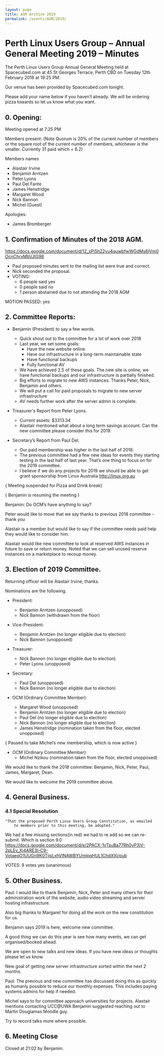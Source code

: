 ```yaml
---
layout: page
title: AGM Archive 2019
permalink: /events/AGM/2019/
---
```


# Perth Linux Users Group – Annual General Meeting 2019 – Minutes

The Perth Linux Users Group Annual General Meeting
held at Spacecubed.com at 45 St Georges Terrace, Perth CBD
on Tuesday 12th February 2018 at 19:25 PM.

Our venue has been provided by Spacecubed.com tonight.

Please add your name below if you haven’t already.
We will be ordering pizza towards so let us know what you want.

## 0. Opening:
Meeting opened at 7:25 PM

Members present:
(Note Quorum is 20% of the current number of members or the square root of the current number of members, whichever is the smaller. Currently 31 paid which = 6.2)

Members names

* Alastair Irvine
* Benjamin Arntzen
* Peter Lyons
* Paul Del Fante
* James Henstridge
* Margaret Wood
* Nick Bannon
* Michel (Guest)

Apologies: 

* James Bromberger

## 1. Confirmation of Minutes of the 2018 AGM.
https://docs.google.com/document/d/12_sPi5hZ2yu4quwbfwWGdMs6IVm0OcnChrxMbVJIG98

* Paul proposed minutes sent to the mailing list were true and correct.
* Nick seconded the proposal.
* VOTING:
  * 6 people said yes
  * 0 people said no
  * 1 person abstained due to not attending the 2018 AGM

MOTION PASSED: yes

## 2. Committee Reports:

* Benjamin (President) to say a few words.
  * Quick shout out to the committee for a lot of work over 2018
  * Last year, we set some goals:
     * Have the new website online
     * Have our infrastructure in a long-term maintainable state
     * Have functional backups
     * Fully functional AV
  * We have achieved 2.5 of these goals. The new site is online, we have functional backups and our infrastructure is partially finished.
  * Big efforts to migrate to new AWS instances. Thanks Peter, Nick, Benjamin and others.
  * We will put a call for paid proposals to migrate to new server infrastructure
  * AV needs further work after the server admin is complete.

* Treasurer's Report from Peter Lyons.
  * Current assets: $3313.34
  * Alastair mentioned what about a long term savings account. Can the new committee please consider this for 2019.

* Secretary’s Report from Paul Del.
  * Our paid membership was higher in the last half of 2018.
  * The previous committee had a few new ideas for events they starting testing in the last half of last year. That’s one thing to focus on for the 2019 committee.
  * I believe if we do any projects for 2019 we should be able to get grant sponsorship from Linux Australia http://linux.org.au

{ Meeting suspended for Pizza and Drink break}

{ Benjamin is resuming the meeting }

Benjamin: Do OCM’s have anything to say?

Peter would like to move that we say thanks to previous 2018 committee - thank you

Alastair is a member but would like to say if the committee needs paid help they would like to consider him.

Alastair would like new committee to look at reserved AWS instances in future to save or return money. Noted that we can sell unused reserve instances on a marketplace to recoup money.

## 3. Election of 2019 Committee.
Returning officer will be Alastair Irvine, thanks.

Nominations are the following.

* President:
  * Benjamin Arntzen (unopposed)
  * Nick Bannon (withdrawn from the floor)

* Vice-President:
  * Benjamin Arntzen (no longer eligible due to election)
  * Nick Bannon (unopposed)

* Treasurer:
  * Nick Bannon (no longer eligible due to election)
  * Peter Lyons (unopposed)

* Secretary:
  * Paul Del (unopposed)
  * Nick Bannon (no longer eligible due to election)

* OCM (Ordinary Committee Member):
  * Margaret Wood (unopposed)
  * Benjamin Arntzen (no longer eligible due to election)
  * Paul Del (no longer eligible due to election)
  * Nick Bannon (no longer eligible due to election)
  * James Henstridge (nomination taken from the floor, elected unopposed)

{ Paused to take Michel’s new membership, which is now active }

* OCM (Ordinary Committee Member):
  * Michel Nzikou (nomination taken from the floor, elected unopposed)

We would like to thank the 2018 committee: Benjamin, Nick, Peter, Paul, James, Margaret, Dean.

We would like to welcome the 2019 committee above.


## 4. General Business.
### 4.1 Special Resolution
    "That the proposed Perth Linux Users Group Constitution, as emailed
        to members prior to this meeting, be adopted."

We had a few missing sections(in red) we had to re add so we can re-submit.
Which is section 9.0
https://docs.google.com/document/d/e/2PACX-1vTsuBa77Rh0yP3jV-2pLEv_Xj4ARE3I-C9-VotaeqO1UUGn9K0TijsLxhVlNAWBYUmIpqHUL1ChdXXi/pub

VOTES:
8 votes yes (unanimous)

## 5. Other Business.
Paul: I would like to thank Benjamin, Nick, Peter and many others for their administration work of the website, audio video streaming and server hosting infrastructure.

Also big thanks to Margaret for doing all the work on the new constitution for us.

Benjamin says 2019 is here, welcome new committee.

A good thing we can do this year is see how many events, we can get organised/booked ahead.

We are open to new talks and new ideas. If you have new ideas or thoughts please let us know.

New goal of getting new server infrastructure sorted within the next 2 months.

Paul: The previous and new committee has discussed doing this as quickly as humanly possible to reduce our monthly expenses. This includes paying systems admins for help if needed.

Michel says to for committee approach universities for projects.
Alastair mentions contacting UCC@UWA
Benjamin suggested reaching out to Martin Dougiamas Moodle guy.

Try to record talks more where possible.

## 6. Meeting Close
Closed at 21:02 by Benjamin.

